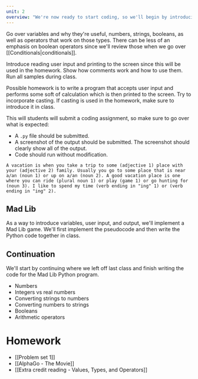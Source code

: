 ```yaml
---
unit: 2
overview: "We're now ready to start coding, so we'll begin by introducing the basic components of programming: variables, values and operators. We'll also learn how to write to the screen and read user input."
---
```


Go over variables and why they're useful, numbers, strings, booleans, as well as operators that work on those types. There can be less of an emphasis on boolean operators since we'll review those when we go over [[Conditionals|conditionals]].

Introduce reading user input and printing to the screen since this will be used in the homework. Show how comments work and how to use them. Run all samples during class.

Possible homework is to write a program that accepts user input and performs some soft of calculation which is then printed to the screen. Try to incorporate casting. If casting is used in the homework, make sure to introduce it in class.

This will students will submit a coding assignment, so make sure to go over what is expected:
- A `.py` file should be submitted.
- A screenshot of the output should be submitted. The screenshot should clearly show all of the output.
- Code should run without modification.

```
A vacation is when you take a trip to some (adjective 1) place with your (adjective 2) family. Usually you go to some place that is near a/an (noun 1) or up on a/an (noun 2). A good vacation place is one where you can ride (plural noun 1) or play (game 1) or go hunting for (noun 3). I like to spend my time (verb ending in "ing" 1) or (verb ending in "ing" 2).
```

## Mad Lib

As a way to introduce variables, user input, and output, we'll implement a Mad Lib game. We'll first implement the pseudocode and then write the Python code together in class.

## Continuation

We'll start by continuing where we left off last class and finish writing the code for the Mad Lib Python program.

- Numbers
- Integers vs real numbers
- Converting strings to numbers
- Converting numbers to strings
- Booleans
- Arithmetic operators


# Homework

- [[Problem set 1]]
- [[AlphaGo - The Movie]]
- [[Extra credit reading - Values, Types, and Operators]]